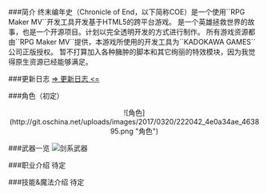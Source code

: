<link rel="stylesheet" type="text/css" href="http://apps.bdimg.com/libs/fontawesome/4.4.0/css/font-awesome.min.css">
###简介
终末编年史（Chronicle of End，以下简称COE）是一个使用``RPG Maker MV``开发工具开发基于HTML5的跨平台游戏。
是一个英雄拯救世界的故事，也是一个开源项目。计划以完全透明开发的方式进行制作。
所有游戏资源都由``RPG Maker MV``提供，本游戏所使用的开发工具为``KADOKAWA GAMES``公司正版授权。
暂不打算加入各种臃肿的脚本和其它绚丽的特效模块，因为我觉得原生资源已经能够满足。

###更新日志
[=> 更新日志 <=](https://git.oschina.net/famio/Chronicle_of_End/blob/master/Changelogs.md)

###角色（初定）
<div align=center>
![角色](http://git.oschina.net/uploads/images/2017/0320/222042_4e0a34ae_463895.png "角色")
</div>

###武器一览
![剑系武器](http://git.oschina.net/uploads/images/2017/0320/215814_c5cc4658_463895.png "剑系武器")

###职业介绍
待定

###技能&魔法介绍
待定